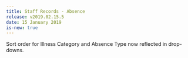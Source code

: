 ```yaml
---
title: Staff Records - Absence
release: v2019.02.15.5
date: 15 January 2019
is-new: true
---
```


Sort order for Illness Category and Absence Type now reflected in drop-downs.
